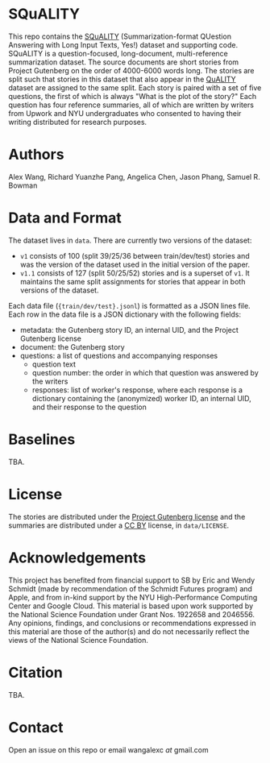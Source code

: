 # SQuALITY

This repo contains the [SQuALITY](https://w4ngatang.github.io/static/papers/squality.pdf) (Summarization-format QUestion Answering with Long Input Texts, Yes!) dataset and supporting code.
SQuALITY is a question-focused, long-document, multi-reference summarization dataset.
The source documents are short stories from Project Gutenberg on the order of 4000-6000 words long.
The stories are split such that stories in this dataset that also appear in the [QuALITY](https://arxiv.org/abs/2112.08608) dataset are assigned to the same split.
Each story is paired with a set of five questions, the first of which is always "What is the plot of the story?"
Each question has four reference summaries, all of which are written by writers from Upwork and NYU undergraduates who consented to having their writing distributed for research purposes.

# Authors

Alex Wang, Richard Yuanzhe Pang, Angelica Chen, Jason Phang, Samuel R. Bowman

# Data and Format

The dataset lives in `data`.
There are currently two versions of the dataset:
* `v1` consists of 100 (split 39/25/36 between train/dev/test) stories and was the version of the dataset used in the initial version of the paper.
* `v1.1` consists of 127 (split 50/25/52) stories and is a superset of `v1`. It maintains the same split assignments for stories that appear in both versions of the dataset.

Each data file (`{train/dev/test}.jsonl`) is formatted as a JSON lines file.
Each row in the data file is a JSON dictionary with the following fields:
* metadata: the Gutenberg story ID, an internal UID, and the Project Gutenberg license
* document: the Gutenberg story
* questions: a list of questions and accompanying responses
    * question text
    * question number: the order in which that question was answered by the writers
    * responses: list of worker's response, where each response is a dictionary containing the (anonymized) worker ID, an internal UID, and their response to the question

# Baselines

TBA.

# License

The stories are distributed under the [Project Gutenberg license](https://www.gutenberg.org/policy/license.html) and the summaries are distributed under a [CC BY](https://creativecommons.org/licenses/by/4.0/) license, in `data/LICENSE`.

# Acknowledgements

This project has benefited from financial support to SB by Eric and Wendy Schmidt (made by recommendation of the Schmidt Futures program) and Apple, and from in-kind support by the NYU High-Performance Computing Center and Google Cloud.
This material is based upon work supported by the National Science Foundation under Grant Nos. 1922658 and 2046556. 
Any opinions, findings, and conclusions or recommendations expressed in this material are those of the author(s) and do not necessarily reflect the views of the National Science Foundation. 

# Citation

TBA.

# Contact

Open an issue on this repo or email wangalexc _at_ gmail.com

